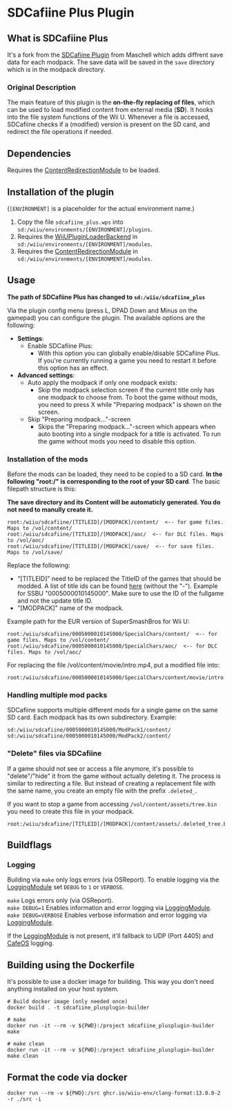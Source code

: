 # SDCafiine Plus Plugin

## What is SDCafiine Plus

It's a fork from the [SDCafiine Plugin](https://github.com/wiiu-env/sdcafiine_plugin) from Maschell which adds diffrent save data for each modpack. The save data will be saved in the `save` directory which is in the modpack directory.

### Original Description
The main feature of this plugin is the **on-the-fly replacing of files**, which can be used to load modified content from external media (**SD**). It hooks into the file system functions of the Wii U. Whenever a file is accessed, SDCafiine checks if a (modified) version is present on the SD card, and redirect the file operations if needed.

## Dependencies
Requires the [ContentRedirectionModule](https://github.com/wiiu-env/ContentRedirectionModule) to be loaded.

## Installation of the plugin
(`[ENVIRONMENT]` is a placeholder for the actual environment name.)

1. Copy the file `sdcafiine_plus.wps` into `sd:/wiiu/environments/[ENVIRONMENT]/plugins`.  
2. Requires the [WiiUPluginLoaderBackend](https://github.com/wiiu-env/WiiUPluginLoaderBackend) in `sd:/wiiu/environments/[ENVIRONMENT]/modules`.
3. Requires the [ContentRedirectionModule](https://github.com/wiiu-env/ContentRedirectionModule) in `sd:/wiiu/environments/[ENVIRONMENT]/modules`.

## Usage
**The path of SDCafiine Plus has changed to `sd:/wiiu/sdcafiine_plus`**

Via the plugin config menu (press L, DPAD Down and Minus on the gamepad) you can configure the plugin. The available options are the following:
- **Settings**: 
  - Enable SDCafiine Plus:
    - With this option you can globally enable/disable SDCafiine Plus. If you're currently running a game you need to restart it before this option has an effect.
- **Advanced settings**:
  - Auto apply the modpack if only one modpack exists:
    - Skip the modpack selection screen if the current title only has one modpack to choose from. To boot the game without mods, you need to press X while "Preparing modpack" is shown on the screen.
  - Skip "Preparing modpack..."-screen
    - Skips the "Preparing modpack..."-screen which appears when auto booting into a single modpack for a title is activated. To run the game without mods you need to disable this option.

### Installation of the mods
Before the mods can be loaded, they need to be copied to a SD card. 
**In the following "root:/" is corresponding to the root of your SD card**. The basic filepath structure is this:

**The save directory and its Content will be automaticly generated. You do not need to manully create it.**

```
root:/wiiu/sdcafiine/[TITLEID]/[MODPACK]/content/  <-- for game files. Maps to /vol/content/
root:/wiiu/sdcafiine/[TITLEID]/[MODPACK]/aoc/  <-- for DLC files. Maps to /vol/aoc/
root:/wiiu/sdcafiine/[TITLEID]/[MODPACK]/save/  <-- for save files. Maps to /vol/save/
```

Replace the following:
- "[TITLEID]" need to be replaced the TitleID of the games that should be modded. A list of title ids can be found [here](http://wiiubrew.org/w/index.php?title=Title_database#00050000:_eShop_and_disc_titles) (without the "-"). Example for SSBU "0005000010145000". Make sure to use the ID of the fullgame and not the update title ID. 
- "[MODPACK]" name of the modpack.

Example path for the EUR version of SuperSmashBros for Wii U:
```
root:/wiiu/sdcafiine/0005000010145000/SpecialChars/content/  <-- for game files. Maps to /vol/content/
root:/wiiu/sdcafiine/0005000010145000/SpecialChars/aoc/  <-- for DLC files. Maps to /vol/aoc/
```

For replacing the file /vol/content/movie/intro.mp4, put a modified file into:
```
root:/wiiu/sdcafiine/0005000010145000/SpecialChars/content/movie/intro.mp4
```

### Handling multiple mod packs
SDCafiine supports multiple different mods for a single game on the same SD card. Each modpack has its own subdirectory.
Example:
```
sd:/wiiu/sdcafiine/0005000010145000/ModPack1/content/
sd:/wiiu/sdcafiine/0005000010145000/ModPack2/content/
```
### "Delete" files via SDCafiine
If a game should not see or access a file anymore, it's possible to "delete"/"hide" it from the game without actually deleting it. 
The process is similar to redirecting a file. But instead of creating a replacement file with the same name, you create an empty file with the prefix `.deleted_`.

If you want to stop a game from accessing `/vol/content/assets/tree.bin` you need to create this file in your modpack.
```
root:/wiiu/sdcafiine/[TITLEID]/[MODPACK]/content/assets/.deleted_tree.bin
```

## Buildflags

### Logging
Building via `make` only logs errors (via OSReport). To enable logging via the [LoggingModule](https://github.com/wiiu-env/LoggingModule) set `DEBUG` to `1` or `VERBOSE`.

`make` Logs errors only (via OSReport).  
`make DEBUG=1` Enables information and error logging via [LoggingModule](https://github.com/wiiu-env/LoggingModule).  
`make DEBUG=VERBOSE` Enables verbose information and error logging via [LoggingModule](https://github.com/wiiu-env/LoggingModule).  

If the [LoggingModule](https://github.com/wiiu-env/LoggingModule) is not present, it'll fallback to UDP (Port 4405) and [CafeOS](https://github.com/wiiu-env/USBSerialLoggingModule) logging.

## Building using the Dockerfile

It's possible to use a docker image for building. This way you don't need anything installed on your host system.

```
# Build docker image (only needed once)
docker build . -t sdcafiine_plusplugin-builder

# make 
docker run -it --rm -v ${PWD}:/project sdcafiine_plusplugin-builder make

# make clean
docker run -it --rm -v ${PWD}:/project sdcafiine_plusplugin-builder make clean
```

## Format the code via docker

`docker run --rm -v ${PWD}:/src ghcr.io/wiiu-env/clang-format:13.0.0-2 -r ./src -i`
